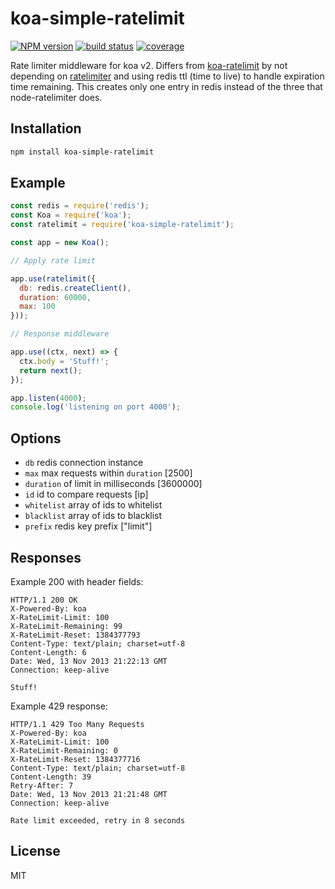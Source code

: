 # koa-simple-ratelimit

[![NPM version][npm-img]][npm-url]
[![build status][travis-img]][travis-url]
[![coverage][coverage-img]][coverage-url]

[npm-img]: https://img.shields.io/npm/v/koa-simple-ratelimit.svg
[npm-url]: https://npmjs.org/package/koa-simple-ratelimit
[travis-img]: https://img.shields.io/travis/scttcper/koa-simple-ratelimit.svg
[travis-url]: https://travis-ci.org/scttcper/koa-simple-ratelimit
[coverage-img]: https://codecov.io/gh/scttcper/koa-simple-ratelimit/branch/master/graph/badge.svg
[coverage-url]: https://codecov.io/gh/scttcper/koa-simple-ratelimit


 Rate limiter middleware for koa v2. Differs from [koa-ratelimit](https://github.com/koajs/ratelimit) by not depending on [ratelimiter](https://github.com/tj/node-ratelimiter) and using redis ttl (time to live) to handle expiration time remaining. This creates only one entry in redis instead of the three that node-ratelimiter does.

## Installation

```sh
npm install koa-simple-ratelimit
```

## Example

```js
const redis = require('redis');
const Koa = require('koa');
const ratelimit = require('koa-simple-ratelimit');

const app = new Koa();

// Apply rate limit

app.use(ratelimit({
  db: redis.createClient(),
  duration: 60000,
  max: 100
}));

// Response middleware

app.use((ctx, next) => {
  ctx.body = 'Stuff!';
  return next();
});

app.listen(4000);
console.log('listening on port 4000');
```

## Options

 - `db` redis connection instance
 - `max` max requests within `duration` [2500]
 - `duration` of limit in milliseconds [3600000]
 - `id` id to compare requests [ip]
 - `whitelist` array of ids to whitelist
 - `blacklist` array of ids to blacklist
 - `prefix` redis key prefix ["limit"]

## Responses

  Example 200 with header fields:

```
HTTP/1.1 200 OK
X-Powered-By: koa
X-RateLimit-Limit: 100
X-RateLimit-Remaining: 99
X-RateLimit-Reset: 1384377793
Content-Type: text/plain; charset=utf-8
Content-Length: 6
Date: Wed, 13 Nov 2013 21:22:13 GMT
Connection: keep-alive

Stuff!
```

  Example 429 response:

```
HTTP/1.1 429 Too Many Requests
X-Powered-By: koa
X-RateLimit-Limit: 100
X-RateLimit-Remaining: 0
X-RateLimit-Reset: 1384377716
Content-Type: text/plain; charset=utf-8
Content-Length: 39
Retry-After: 7
Date: Wed, 13 Nov 2013 21:21:48 GMT
Connection: keep-alive

Rate limit exceeded, retry in 8 seconds
```

## License

  MIT

